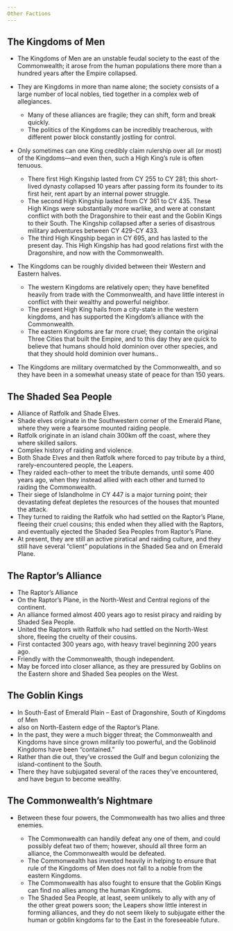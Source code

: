 ```yaml
---
Other Factions
---
```


## <span id="anchor-17"></span>The Kingdoms of Men

  - The Kingdoms of Men are an unstable feudal society to the east of
    the Commonwealth; it arose from the human populations there more
    than a hundred years after the Empire collapsed.

  - They are Kingdoms in more than name alone; the society consists of a
    large number of local nobles, tied together in a complex web of
    allegiances.
    
      - Many of these alliances are fragile; they can shift, form and
        break quickly.
      - The politics of the Kingdoms can be incredibly treacherous, with
        different power block constantly jostling for control.

  - Only sometimes can one King credibly claim rulership over all (or
    most) of the Kingdoms—and even then, such a High King’s rule is
    often tenuous.
    
      - There first High Kingship lasted from CY 255 to CY 281; this
        short-lived dynasty collapsed 10 years after passing form its
        founder to its first heir, rent apart by an internal power
        struggle.
      - The second High Kingship lasted from CY 361 to CY 435. These
        High Kings were substantially more warlike, and were at constant
        conflict with both the Dragonshire to their east and the Goblin
        Kings to their South. The Kingship collapsed after a series of
        disastrous military adventures between CY 429-CY 433.
      - The third High Kingship began in CY 695, and has lasted to the
        present day. This High Kingship has had good relations first
        with the Dragonshire, and now with the Commonwealth.

  - The Kingdoms can be roughly divided between their Western and
    Eastern halves.
    
      - The western Kingdoms are relatively open; they have benefited
        heavily from trade with the Commonwealth, and have little
        interest in conflict with their wealthy and powerful neighbor.
      - The present High King hails from a city-state in the western
        kingdoms, and has supported the Kingdom’s alliance with the
        Commonwealth.
      - The eastern Kingdoms are far more cruel; they contain the
        original Three Cities that built the Empire, and to this day
        they are quick to believe that humans should hold dominion over
        other species, and that they should hold dominion over humans..

  - The Kingdoms are military overmatched by the Commonwealth, and so
    they have been in a somewhat uneasy state of peace for than 150
    years.

## <span id="anchor-18"></span>The Shaded Sea People

  - Alliance of Ratfolk and Shade Elves.
  - Shade elves originate in the Southwestern corner of the Emerald
    Plane, where they were a fearsome mounted raiding people.
  - Ratfolk originate in an island chain 300km off the coast, where they
    where skilled sailors.
  - Complex history of raiding and violence.
  - Both Shade Elves and then Ratfolk where forced to pay tribute by a
    third, rarely-encountered people, the Leapers.
  - They raided each-other to meet the tribute demands, until some 400
    years ago, when they instead allied with each other and turned to
    raiding the Commonwealth.
  - Their siege of Islandholme in CY 447 is a major turning point; their
    devastating defeat depletes the resources of the houses that mounted
    the attack.
  - They turned to raiding the Ratfolk who had settled on the Raptor’s
    Plane, fleeing their cruel cousins; this ended when they allied with
    the Raptors, and eventually ejected the Shaded Sea Peoples from
    Raptor’s Plane.
  - At present, they are still an active piratical and raiding culture,
    and they still have several “client” populations in the Shaded Sea
    and on Emerald Plane.

## <span id="anchor-19"></span>The Raptor’s Alliance

  - The Raptor’s Alliance
  - On the Raptor’s Plane, in the North-West and Central regions of the
    continent.
  - An alliance formed almost 400 years ago to resist piracy and raiding
    by Shaded Sea People.
  - United the Raptors with Ratfolk who had settled on the North-West
    shore, fleeing the cruelty of their cousins.
  - First contacted 300 years ago, with heavy travel beginning 200 years
    ago.
  - Friendly with the Commonwealth, though independent.
  - May be forced into closer alliance, as they are pressured by Goblins
    on the Eastern shore and Shaded Sea peoples on the West.

## <span id="anchor-20"></span>The Goblin Kings

  - In South-East of Emerald Plain – East of Dragonshire, South of
    Kingdoms of Men
  - also on North-Eastern edge of the Raptor’s Plane.
  - In the past, they were a much bigger threat; the Commonwealth and
    Kingdoms have since grown militarily too powerful, and the Goblinoid
    Kingdoms have been “contained.”
  - Rather than die out, they’ve crossed the Gulf and begun colonizing
    the island-continent to the South.
  - There they have subjugated several of the races they’ve encountered,
    and have begun to become wealthy.

## <span id="anchor-21"></span>The Commonwealth’s Nightmare

  - Between these four powers, the Commonwealth has two allies and three
    enemies.
    
      - The Commonwealth can handily defeat any one of them, and could
        possibly defeat two of them; however, should all three form an
        alliance, the Commonwealth would be defeated.
      - The Commonwealth has invested heavily in helping to ensure that
        rule of the Kingdoms of Men does not fall to a noble from the
        eastern Kingdoms.
      - The Commonwealth has also fought to ensure that the Goblin Kings
        can find no allies among the human Kingdoms.
      - The Shaded Sea People, at least, seem unlikely to ally with any
        of the other great powers soon; the Leapers show little interest
        in forming alliances, and they do not seem likely to subjugate
        either the human or goblin kingdoms far to the East in the
        foreseeable future.

